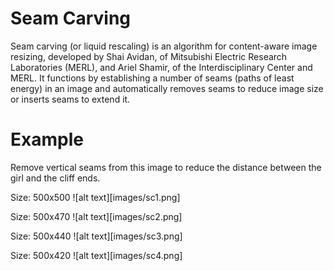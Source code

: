 # Seam Carving

Seam carving (or liquid rescaling) is an algorithm for content-aware image resizing, developed by Shai Avidan, of Mitsubishi Electric Research Laboratories (MERL), and Ariel Shamir, of the Interdisciplinary Center and MERL. It functions by establishing a number of seams (paths of least energy) in an image and automatically removes seams to reduce image size or inserts seams to extend it.


# Example

Remove vertical seams from this image to reduce the distance between the girl and the cliff ends.

Size: 500x500
![alt text][images/sc1.png] 

Size: 500x470
![alt text][images/sc2.png]

Size: 500x440
![alt text][images/sc3.png] 

Size: 500x420
![alt text][images/sc4.png]
